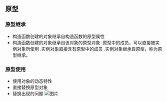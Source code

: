 ## 原型
### 原型继承
* 构造函数创建的对象继承自构造函数的原型属性
* 构造函数创建的对象继承自该对象的原型对象
 ·原型中的成员，可以直接被实例对象所使用
 .实例对象直接含有原型中的成员
 .实例对象继承自原型，称为原型继承。
 ### 原型使用
 - 使用对象的动态特性
 - 直接替换原型对象
 - 替换出现的问题
 ![图片](C:\Users\小二\Desktop\图片)